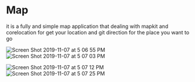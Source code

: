 # Map
it is a fully and simple map application that dealing with mapkit and corelocation for get your location and git direction for the place you want to go 

![Screen Shot 2019-11-07 at 5 06 55 PM](https://user-images.githubusercontent.com/53972048/68400963-9a56a500-0181-11ea-858c-7ec677d436b6.png)
![Screen Shot 2019-11-07 at 5 07 03 PM](https://user-images.githubusercontent.com/53972048/68400964-9a56a500-0181-11ea-93b3-c7be962b932f.png)

![Screen Shot 2019-11-07 at 5 07 12 PM](https://user-images.githubusercontent.com/53972048/68400967-9a56a500-0181-11ea-96e1-da5a8985957a.png)
![Screen Shot 2019-11-07 at 5 07 25 PM](https://user-images.githubusercontent.com/53972048/68400970-9aef3b80-0181-11ea-9c1c-751ed9bc2658.png)
